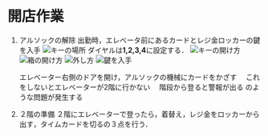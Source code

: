 # 開店作業
1. アルソックの解除
   出勤時，エレベータ前にあるカードとレジ金ロッカーの鍵を入手
   ![キーの場所](./images/key_1.png)
   ダイヤルは**1,2,3,4**に設定する．
   ![キーの開け方](./images/key_2.png)
   ![箱の開け方](./images/key_3.png)
   ![外し方](./images/key_4.png)
   ![鍵を入手](./images/key_5.png)
   
   エレベーター右側のドアを開け，アルソックの機械にカードをかざす
   　これをしないとエレベーターが2階に行かない
   　階段から登ると警報が出る
   のような問題が発生する
2. ２階の準備
   ２階にエレベーターで登ったら，着替え，レジ金をロッカーから出す，タイムカードを切るの３点を行う．
   
